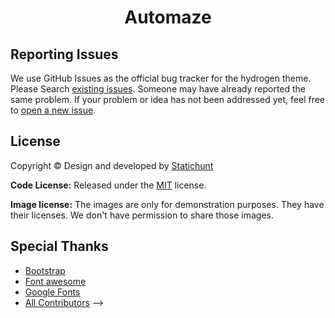 # <h1 align=center>Automaze</h1>

<!-- <p align=center>Hydrogen Hugo is an excellent theme for creating a personal blog</p>
<h2 align="center"><a target="_blank" href="https://demo.statichunt.com/hydrogen-hugo/" rel="nofollow">Demo</a> |<a target="_blank" href="https://pagespeed.web.dev/report?url=https%3A%2F%2Fdemo.statichunt.com%2Fhydrogen-hugo%2F&form_factor=desktop" rel="nofollow"> Page Speed(99%)</a> </h2>


<p align=center>
  <a href="https://github.com/gohugoio/hugo/releases/tag/v0.89.2" alt="Contributors">
    <img src="https://img.shields.io/static/v1?label=min-HUGO-version&message=0.83.1&color=f00&logo=hugo" />
  </a>

  <a href="https://github.com/statichunt/hydrogen-hugo/blob/master/LICENSE">
    <img src="https://img.shields.io/github/license/statichunt/hydrogen-hugo" alt="license"></a>

  <img src="https://img.shields.io/github/languages/code-size/statichunt/hydrogen-hugo" alt="code size">

  <a href="https://github.com/statichunt/hydrogen-hugo/graphs/contributors">
    <img src="https://img.shields.io/github/contributors/statichunt/hydrogen-hugo" alt="contributors"></a>

  <a href="https://twitter.com/intent/follow?screen_name=heyStatichunt">
    <img src="https://img.shields.io/twitter/follow/heyStatichunt?style=social&logo=twitter" alt="follow on Twitter"></a>
</p>

---

<p align="center">
  <img src="https://demo.gethugothemes.com/thumbnails/hydrogen.png?" alt="screenshot" width="100%">
</p>

---

## Local development

```bash
# clone the repository
git clone git@github.com:statichunt/hydrogen-hugo.git

# cd in the project directory
$ npm install

# cd in the project directory
$ cd hydrogen-hugo/exampleSite/

# Start local dev server
$ hugo server --themesDir ../..
```



## Deployment and hosting

[![Deploy to
Netlify](https://www.netlify.com/img/deploy/button.svg)](https://app.netlify.com/start/deploy?repository=https://github.com/statichunt/hydrogen-hugo)

Follow the steps.

<!-- reporting issue -->

## Reporting Issues

We use GitHub Issues as the official bug tracker for the hydrogen theme. Please Search [existing
issues](https://github.com/statichunt/hydrogen-hugo/issues). Someone may have already reported the same problem.
If your problem or idea has not been addressed yet, feel free to [open a new
issue](https://github.com/statichunt/hydrogen-hugo/issues).

<!-- ## hydrogen Hugo  Powered Websites



View all the websites powered by hydrogen Hugo  [here](https://github.com/statichunt/hydrogen-hugo/wiki/Popular-sites-powered-by-hydrogen-Hugo). Want to submit your own website powered by hydrogen Hugo ? You can submit it [here](https://github.com/statichunt/hydrogen-hugo/discussions/3). -->

<!-- licence -->

## License

Copyright &copy; Design and developed by [Statichunt](https://statichunt.com)

**Code License:** Released under the [MIT](https://github.com/statichunt/hydrogen-hugo/blob/master/LICENSE) license.

**Image license:** The images are only for demonstration purposes. They have their licenses. We don't have permission to
share those images.

<!-- resources -->

## Special Thanks

- [Bootstrap](https://getbootstrap.com)
- [Font awesome](https://fontawesome.com/)
- [Google Fonts](https://fonts.google.com)
- [All Contributors](https://github.com/statichunt/hydrogen-hugo/graphs/contributors)
 -->
